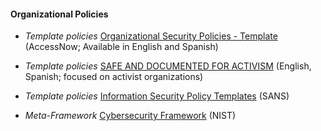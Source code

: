 
#### Organizational Policies

* *Template policies* [Organizational Security Policies - Template
](
https://docs.google.com/document/d/1JpNS9pDHSNOtJv7bM9qn--95Z4U4feq9tyHM54z7Ybs/edit) (AccessNow; Available in English and Spanish)


* *Template policies* [SAFE AND DOCUMENTED FOR ACTIVISM](https://sdamanual.org/) (English, Spanish; focused on activist organizations)

* *Template policies* [Information Security Policy Templates](https://www.sans.org/security-resources/policies) (SANS)

* *Meta-Framework* [Cybersecurity Framework](https://www.nist.gov/cyberframework/framework) (NIST)
